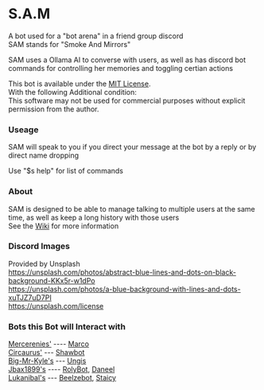 # S.A.M  
  
 A bot used for a "bot arena" in a friend group discord  
 SAM stands for "Smoke And Mirrors"
 
 SAM uses a Ollama AI to converse with users, as well as has discord bot commands for controlling her memories and toggling certian actions
 
 This bot is available under the [MIT License](LICENSE.txt).  
 With the following Additional condition:  
 This software may not be used for commercial purposes without explicit permission from the author.   
 
 ### Useage
 SAM will speak to you if you direct your message at the bot by a reply or by direct name dropping
 
 Use "$s help" for list of commands
 
 ### About
 SAM is designed to be able to manage talking to multiple users at the same time, as well as keep a long history with those users  
 See the [Wiki](https://github.com/EvanSkiStudios/sam_ai_assistant/wiki) for more information  
 
 ### Discord Images
 Provided by Unsplash  
 https://unsplash.com/photos/abstract-blue-lines-and-dots-on-black-background-KKx5r-w1dPo  
 https://unsplash.com/photos/a-blue-background-with-lines-and-dots-xuTJZ7uD7PI  
 https://unsplash.com/license  

 ### Bots this Bot will Interact with
 [Mercerenies'](https://github.com/Mercerenies) ---- [Marco](https://github.com/Mercerenies/marco-bot)     
 [Circaurus'](https://github.com/Circaurus) --- [Shawbot](https://github.com/Circaurus/Shawbot)  
 [Big-Mr-Kyle's](https://github.com/Big-Mr-Kyle) --- [Ungis](https://github.com/Big-Mr-Kyle/Ungis-the-pleasant)    
 [Jbax1899's](https://github.com/jbax1899) ---- [RolyBot](https://github.com/jbax1899/RolyBot),  [Daneel](https://github.com/jbax1899/Daneel)     
 [Lukanibal's](https://github.com/Lukanibal) --- [Beelzebot](https://github.com/Lukanibal/Beelzebot), [Staicy](https://github.com/Lukanibal/Staicy)       